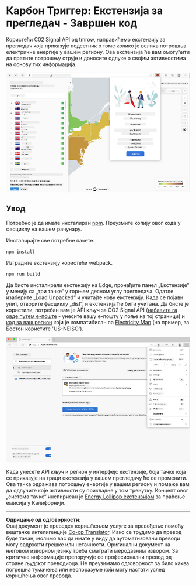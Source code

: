 <!--
CO_OP_TRANSLATOR_METADATA:
{
  "original_hash": "3f5e6821e0febccfc5d05e7c944d9e3d",
  "translation_date": "2025-08-28T10:12:07+00:00",
  "source_file": "5-browser-extension/solution/translation/README.ja.md",
  "language_code": "sr"
}
-->
# Карбон Триггер: Екстензија за прегледач - Завршен код

Користећи C02 Signal API од tmrow, направићемо екстензију за прегледач која приказује подсетник о томе колико је велика потрошња електричне енергије у вашем региону. Ова екстензија ће вам омогућити да пратите потрошњу струје и доносите одлуке о својим активностима на основу тих информација.

![скриншот екстензије](../../../../../translated_images/extension-screenshot.0e7f5bfa110e92e3875e1bc9405edd45a3d2e02963e48900adb91926a62a5807.sr.png)

## Увод

Потребно је да имате инсталиран [npm](https://npmjs.com). Преузмите копију овог кода у фасциклу на вашем рачунару.

Инсталирајте све потребне пакете.

```
npm install
```

Изградите екстензију користећи webpack.

```
npm run build
```

Да бисте инсталирали екстензију на Edge, пронађите панел „Екстензије“ у менију са „три тачке“ у горњем десном углу прегледача. Одатле изаберите „Load Unpacked“ и учитајте нову екстензију. Када се појави упит, отворите фасциклу „dist“, и екстензија ће бити учитана. Да бисте је користили, потребан вам је API кључ за CO2 Signal API ([набавите га овде путем е-поште](https://www.co2signal.com/) - унесите вашу е-пошту у поље на тој страници) и [код за ваш регион](http://api.electricitymap.org/v3/zones) који је компатибилан са [Electricity Map](https://www.electricitymap.org/map) (на пример, за Бостон користите 'US-NEISO').

![инсталација](../../../../../translated_images/install-on-edge.78634f02842c48283726c531998679a6f03a45556b2ee99d8ff231fe41446324.sr.png)

Када унесете API кључ и регион у интерфејс екстензије, боја тачке која се приказује на траци екстензија у вашем прегледачу ће се променити. Ова тачка одражава потрошњу енергије у вашем региону и помаже вам да одлучите које активности су прикладне у том тренутку. Концепт овог „система тачке“ инспирисан је [Energy Lollipop екстензијом](https://energylollipop.com/) за праћење емисија у Калифорнији.

---

**Одрицање од одговорности**:  
Овај документ је преведен коришћењем услуге за превођење помоћу вештачке интелигенције [Co-op Translator](https://github.com/Azure/co-op-translator). Иако се трудимо да превод буде тачан, молимо вас да имате у виду да аутоматизовани преводи могу садржати грешке или нетачности. Оригинални документ на његовом изворном језику треба сматрати меродавним извором. За критичне информације препоручује се професионални превод од стране људског преводиоца. Не преузимамо одговорност за било каква погрешна тумачења или неспоразуме који могу настати услед коришћења овог превода.